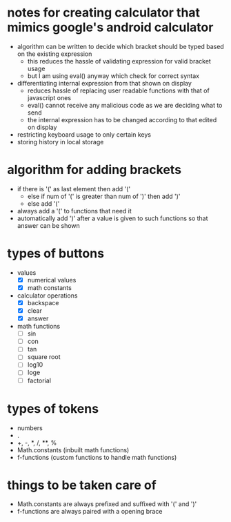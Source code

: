 # notes for creating calculator that mimics google's android calculator

- algorithm can be written to decide which bracket should be typed based on the existing expression
  - this reduces the hassle of validating expression for valid bracket usage 
  - but I am using eval() anyway which check for correct syntax
- differentiating internal expression from that shown on display
  - reduces hassle of replacing user readable functions with that of javascript ones
  - eval() cannot receive any malicious code as we are deciding what to send
  - the internal expression has to be changed according to that edited on display
- restricting keyboard usage to only certain keys
- storing history in local storage

# algorithm for adding brackets

- if there is '(' as last element then add '('
  - else if num of '(' is greater than num of ')' then add ')'
  - else add '('
- always add a '(' to functions that need it
- automatically add ')' after a value is given to such functions so that answer can be shown

# types of buttons

- values
  - [x] numerical values
  - [x] math constants
- calculator operations
  - [x] backspace
  - [x] clear
  - [x] answer
- math functions
  - [ ] sin
  - [ ] con
  - [ ] tan
  - [ ] square root
  - [ ] log10
  - [ ] loge
  - [ ] factorial
   
# types of tokens

- numbers
- .
- +, -, *, /, **, %
- Math.constants (inbuilt math functions)
- f-functions (custom functions to handle math functions)

# things to be taken care of
- Math.constants are always prefixed and suffixed with '(' and ')'
- f-functions are always paired with a opening brace
